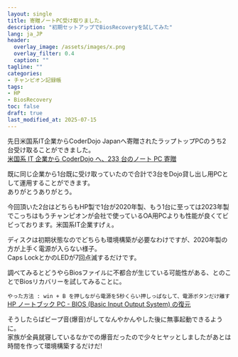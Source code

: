 ```yaml
---
layout: single
title: 寄贈ノートPC受け取りました。
description: "初期セットアップでBiosRecoveryを試してみた"
lang: ja_JP
header:
  overlay_image: /assets/images/x.png
  overlay_filter: 0.4
  caption: ""
tagline: ""
categories: 
- チャンピオン記録帳
tags:
- HP
- BiosRecovery
toc: false
draft: true
last_modified_at: 2025-07-15
---
```


先日米国系IT企業からCoderDojo Japanへ寄贈されたラップトップPCのうち2台受け取ることができました。  
[米国系 IT 企業から CoderDojo へ、233 台のノート PC 寄贈](https://news.coderdojo.jp/2025/07/14/233-laptops-to-coderdojo/) 


既に同じ企業から1台既に受け取っていたので合計で3台をDojo貸し出し用PCとして運用することができます。  
ありがとうありがとう。

今回頂いた2台はどちらもHP製で1台が2020年製、もう1台に至っては2023年製でこっちはもうチャンピオンが会社で使っているOA用PCよりも性能が良くてビビっております。米国系IT企業すげぇ。

ディスクは初期状態なのでどちらも環境構築が必要なわけですが、2020年製の方が上手く電源が入らない様子。  
Caps LockとかのLEDが7回点滅するだけです。  


調べてみるとどうやらBiosファイルに不都合が生じている可能性がある、とのことでBiosリカバリーを試してみることに。  


`やった方法 : win + B を押しながら電源を5秒くらい押しっぱなして、電源ボタンだけ離す`  
[HP ノートブック PC - BIOS (Basic Input Output System) の復元](https://support.hp.com/jp-ja/document/ish_4120889-4029021-16)


そうしたらばビープ音(爆音)がしてなんやかんやした後に無事起動できるように。  
家族が全員就寝しているなかでの爆音だったので少々ヒヤッとしましたがあとは時間を作って環境構築するだけだ!
